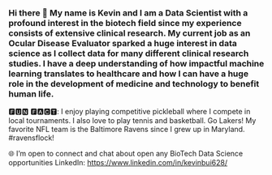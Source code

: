### Hi there 👋 My name is Kevin and I am a Data Scientist with a profound interest in the biotech field since my experience consists of extensive clinical research. My current job as an Ocular Disease Evaluator sparked a huge interest in data science as I collect data for many different clinical research studies. I have a deep understanding of how impactful machine learning translates to healthcare and how I can have a huge role in the development of medicine and technology to benefit human life.

🅵🆄🅽  🅵🅰🅲🆃: I enjoy playing competitive pickleball where I compete in local tournaments. I also love to play tennis and basketball. Go Lakers! My favorite NFL team is the Baltimore Ravens since I grew up in Maryland. #ravensflock!

🌐 I’m open to connect and chat about open any BioTech Data Science opportunities
LinkedIn: https://www.linkedin.com/in/kevinbui628/


<!--
**kevinbui100/kevinbui100** is a ✨ _special_ ✨ repository because its `README.md` (this file) appears on your GitHub profile.

Here are some ideas to get you started:

- 🔭 I’m currently working on ...
- 🌱 I’m currently learning ...
- 👯 I’m looking to collaborate on ...
- 🤔 I’m looking for help with ...
- 💬 Ask me about ...
- 📫 How to reach me: ...
- 😄 Pronouns: ...
- ⚡ Fun fact: ...
-->
